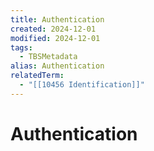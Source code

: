 ```yaml
---
title: Authentication
created: 2024-12-01
modified: 2024-12-01
tags:
  - TBSMetadata
alias: Authentication
relatedTerm:
  - "[[10456 Identification]]"
---
```

# Authentication
